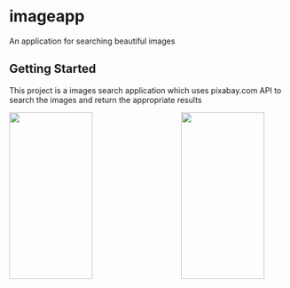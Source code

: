 # imageapp

An application for searching beautiful images

## Getting Started

This project is a images search application which uses pixabay.com API to search the images and return the appropriate results

<pre>
<img src="https://user-images.githubusercontent.com/51371766/194778505-5735d844-903d-464f-9f8a-c6ef38d619d9.png" width="150" height="300">                   <img src="https://user-images.githubusercontent.com/51371766/194778514-d4f07d5f-f430-4d8c-b1c5-b077e75c3740.png" width="150" height="300">                        <img src="https://user-images.githubusercontent.com/51371766/194778522-2e9df700-8e61-4ed5-a287-e66e004c65a4.png" width="150" height="300">                        <img src="https://user-images.githubusercontent.com/51371766/194778530-646f975e-1384-4296-b219-1215e029a29e.png" width="150" height="300"> </pre>
